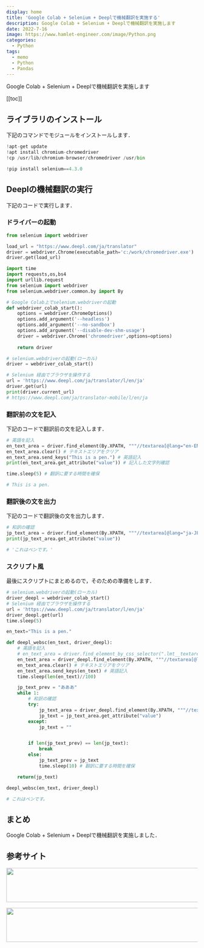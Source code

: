 ```yaml
---
display: home
title: 'Google Colab + Selenium + Deeplで機械翻訳を実施する'
description: Google Colab + Selenium + Deeplで機械翻訳を実施します
date: 2022-7-16
image: https://www.hamlet-engineer.com/image/Python.png
categories: 
  - Python
tags:
  - memo
  - Python
  - Pandas
---
```


Google Colab + Selenium + Deeplで機械翻訳を実施します

<!-- https://www.hamlet-engineer.com -->
<!-- ![](/image/ChordDiagram.png) -->

<!-- more -->

<ClientOnly>
  <CallInArticleAdsense />
</ClientOnly>

[[toc]]

## ライブラリのインストール
下記のコマンドでモジュールをインストールします．

```python
!apt-get update
!apt install chromium-chromedriver
!cp /usr/lib/chromium-browser/chromedriver /usr/bin

!pip install selenium==4.3.0
```

## Deeplの機械翻訳の実行
下記のコードで実行します．

### ドライバーの起動

```python
from selenium import webdriver  

load_url = "https://www.deepl.com/ja/translator"
driver = webdriver.Chrome(executable_path='c:/work/chromedriver.exe')  #  driver = webdriver.Chrome()
driver.get(load_url)

import time
import requests,os,bs4
import urllib.request
from selenium import webdriver
from selenium.webdriver.common.by import By

# Google Colab上でselenium.webdriverの起動
def webdriver_colab_start():
    options = webdriver.ChromeOptions()
    options.add_argument('--headless')
    options.add_argument('--no-sandbox')
    options.add_argument('--disable-dev-shm-usage')
    driver = webdriver.Chrome('chromedriver',options=options)
    
    return driver

# selenium.webdriverの起動(ローカル)
driver = webdriver_colab_start()

# Selenium 経由でブラウザを操作する
url = 'https://www.deepl.com/ja/translator/l/en/ja'
driver.get(url)
print(driver.current_url)
# https://www.deepl.com/ja/translator-mobile/l/en/ja
```

### 翻訳前の文を記入
下記のコードで翻訳前の文を記入します．

```python
# 英語を記入
en_text_area = driver.find_element(By.XPATH, """//textarea[@lang="en-EN"]""")
en_text_area.clear() # テキストエリアをクリア
en_text_area.send_keys("This is a pen.") # 英語記入
print(en_text_area.get_attribute("value")) # 記入した文字列確認

time.sleep(5) # 翻訳に要する時間を確保

# This is a pen.
```

### 翻訳後の文を出力
下記のコードで翻訳後の文を出力します．

```python
# 和訳の確認
jp_text_area = driver.find_element(By.XPATH, """//textarea[@lang="ja-JP"]""")
print(jp_text_area.get_attribute("value"))

# 'これはペンです。'
```

### スクリプト風
最後にスクリプトにまとめるので，そのための準備をします．

```python
# selenium.webdriverの起動(ローカル)
driver_deepl = webdriver_colab_start()
# Selenium 経由でブラウザを操作する
url = 'https://www.deepl.com/ja/translator/l/en/ja'
driver_deepl.get(url)
time.sleep(5)
```

```python
en_text="This is a pen."

def deepl_websc(en_text, driver_deepl):
    # 英語を記入
    # en_text_area = driver.find_element_by_css_selector(".lmt__textarea.lmt__source_textarea.lmt__textarea_base_style") # 英語のテキストエリア
    en_text_area = driver_deepl.find_element(By.XPATH, """//textarea[@lang="en-EN"]""")
    en_text_area.clear() # テキストエリアをクリア
    en_text_area.send_keys(en_text) # 英語記入
    time.sleep(len(en_text)//100)

    jp_text_prev = "あああ"
    while 1:
        # 和訳の確認
        try:
            jp_text_area = driver_deepl.find_element(By.XPATH, """//textarea[@lang="ja-JP"]""")
            jp_text = jp_text_area.get_attribute("value")
        except:
            jp_text = ""


        if len(jp_text_prev) == len(jp_text):
            break
        else:
            jp_text_prev = jp_text
            time.sleep(10) # 翻訳に要する時間を確保

    return(jp_text)

deepl_websc(en_text, driver_deepl)

# これはペンです。
```


## まとめ
Google Colab + Selenium + Deeplで機械翻訳を実施しました．

## 参考サイト



<ClientOnly>
  <CallInArticleAdsense />
</ClientOnly>

<!-- TechAcademy -->
<a href="//af.moshimo.com/af/c/click?a_id=2604050&p_id=1555&pc_id=2816&pl_id=29835&guid=ON" rel="nofollow" referrerpolicy="no-referrer-when-downgrade"><img src="//image.moshimo.com/af-img/0866/000000029835.jpg" width="728" height="90" style="border:none;"></a><img src="//i.moshimo.com/af/i/impression?a_id=2604050&p_id=1555&pc_id=2816&pl_id=29835" width="1" height="1" style="border:none;">

<!-- テックキャンプ -->
<a href="//af.moshimo.com/af/c/click?a_id=2641145&p_id=1770&pc_id=3386&pl_id=25847&guid=ON" rel="nofollow" referrerpolicy="no-referrer-when-downgrade"><img src="//image.moshimo.com/af-img/1115/000000025847.png" width="728" height="90" style="border:none;"></a><img src="//i.moshimo.com/af/i/impression?a_id=2641145&p_id=1770&pc_id=3386&pl_id=25847" width="1" height="1" style="border:none;">
